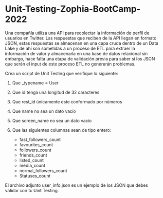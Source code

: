 # Unit-Testing-Zophia-BootCamp-2022

Una compañía utiliza una API para recolectar la información de perfil de usuarios en Twitter. Las respuestas que reciben de la API llegan en formato JSON, estas respuestas se almacenan en una capa cruda dentro de un Data Lake y de ahí son sometidas a un proceso de ETL para extraer la información de valor y almacenarla en una base de datos relacional sin embargo, hace falta una etapa de validación previa para saber si los JSON que serán el input de este proceso ETL no generarán problemas.


Crea un script de Unit Testing que verifique lo siguiente:
1. Que _typename = User

2. Que id tenga una longitud de 32 caracteres

3. Que rest_id únicamente este conformado por números

4. Que name no sea un dato vacío

5. Que screen_name no sea un dato vacío
6. Que las siguientes columnas sean de tipo entero:
   - fast_followers_count
   - favourites_count
   - followers_count
   - friends_count
   - listed_count
   - media_count
   - normal_followers_count
   - Statuses_count

El archivo adjunto user_info.json es un ejemplo de los JSON que debes validar con tu Unit Testing.

